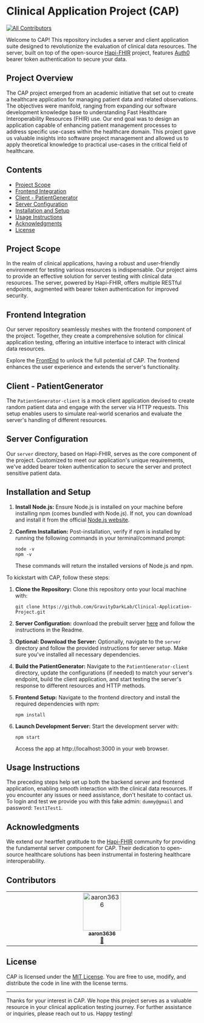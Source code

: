 # Clinical Application Project (CAP)
<!-- ALL-CONTRIBUTORS-BADGE:START - Do not remove or modify this section -->
[![All Contributors](https://img.shields.io/badge/all_contributors-1-orange.svg?style=flat-square)](#contributors-)
<!-- ALL-CONTRIBUTORS-BADGE:END -->

Welcome to CAP! This repository includes a server and client application suite designed to revolutionize the evaluation of clinical data resources. The server, built on top of the open-source [Hapi-FHIR](https://hapifhir.io/) project, features [Auth0](https://auth0.com/) bearer token authentication to secure your data.

## Project Overview

The CAP project emerged from an academic initiative that set out to create a healthcare application for managing patient data and related observations. The objectives were manifold, ranging from expanding our software development knowledge base to understanding Fast Healthcare Interoperability Resources (FHIR) use. Our end goal was to design an application capable of enhancing patient management processes to address specific use-cases within the healthcare domain. This project gave us valuable insights into software project management and allowed us to apply theoretical knowledge to practical use-cases in the critical field of healthcare.

## Contents

- [Project Scope](#project-scope)
- [Frontend Integration](#frontend-integration)
- [Client - PatientGenerator](#client---patientgenerator)
- [Server Configuration](#server-configuration)
- [Installation and Setup](#installation-and-setup)
- [Usage Instructions](#usage-instructions)
- [Acknowledgments](#acknowledgments)
- [License](#license)

## Project Scope

In the realm of clinical applications, having a robust and user-friendly environment for testing various resources is indispensable. Our project aims to provide an effective solution for server testing with clinical data resources. The server, powered by Hapi-FHIR, offers multiple RESTful endpoints, augmented with bearer token authentication for improved security.

## Frontend Integration

Our server repository seamlessly meshes with the frontend component of the project. Together, they create a comprehensive solution for clinical application testing, offering an intuitive interface to interact with clinical data resources.

Explore the [FrontEnd](https://github.com/GravityDarkLab/Clinical-Application-Project/tree/main/Front-end) to unlock the full potential of CAP. The frontend enhances the user experience and extends the server's functionality.

## Client - PatientGenerator

The `PatientGenerator-client` is a mock client application devised to create random patient data and engage with the server via HTTP requests. This setup enables users to simulate real-world scenarios and evaluate the server's handling of different resources.

## Server Configuration

Our `server` directory, based on Hapi-FHIR, serves as the core component of the project. Customized to meet our application's unique requirements, we've added bearer token authentication to secure the server and protect sensitive patient data.

## Installation and Setup

1. **Install Node.js:**
   Ensure Node.js is installed on your machine before installing npm (comes bundled with Node.js). If not, you can download and install it from the official [Node.js website](https://nodejs.org/).

2. **Confirm Installation:**
   Post-installation, verify if npm is installed by running the following commands in your terminal/command prompt:
   ```
   node -v
   npm -v
   ```
   These commands will return the installed versions of Node.js and npm.

To kickstart with CAP, follow these steps:

1. **Clone the Repository:** Clone this repository onto your local machine with:
   ```
   git clone https://github.com/GravityDarkLab/Clinical-Application-Project.git
   ```

2. **Server Configuration:** download the prebuilt server [here](https://drive.google.com/drive/folders/1pery1-VEiU5qInV35zOIW4Vb3jjmPfdU?usp=drive_link) and follow the instructions in the Readme.

3. **Optional: Download the Server:** Optionally, navigate to the `server` directory and follow the provided instructions for server setup. Make sure you've installed all necessary dependencies.

4. **Build the PatientGenerator:** Navigate to the `PatientGenerator-client` directory, update the configurations (if needed) to match your server's endpoint, build the client application, and start testing the server's response to different resources and HTTP methods.

5. **Frontend Setup:** Navigate to the frontend directory and install the required dependencies with npm:
   ```
   npm install
   ```

6. **Launch Development Server:** Start the development server with:
   ```
   npm start
   ```
   Access the app at http://localhost:3000 in your web browser.

## Usage Instructions

The preceding steps help set up both the backend server and frontend application, enabling smooth interaction with the clinical data resources. If you encounter any issues or need assistance, don't hesitate to contact us.
To login and test we provide you with this fake admin: `dummy@gmail` and password: `Test1Test1`. 

## Acknowledgments

We extend our heartfelt gratitude to the [Hapi-FHIR](https://github.com/hapifhir/hapi-fhir-jpaserver-starter) community for providing the fundamental server component for CAP. Their dedication to open-source healthcare solutions has been instrumental in fostering healthcare interoperability.

## Contributors
<!-- ALL-CONTRIBUTORS-LIST:START - Do not remove or modify this section -->
<!-- prettier-ignore-start -->
<!-- markdownlint-disable -->
<table>
  <tbody>
    <tr>
      <td align="center" valign="top" width="14.28%"><a href="https://github.com/aaron3636"><img src="https://avatars.githubusercontent.com/u/103128387?v=4?s=100" width="100px;" alt="aaron3636"/><br /><sub><b>aaron3636</b></sub></a><br /><a href="#projectManagement-aaron3636" title="Project Management">📆</a></td>
    </tr>
  </tbody>
</table>

<!-- markdownlint-restore -->
<!-- prettier-ignore-end -->

<!-- ALL-CONTRIBUTORS-LIST:END -->
<!-- markdownlint-disable -->

<!-- markdownlint-restore -->
<!-- prettier-ignore-end -->

<!-- ALL-CONTRIBUTORS-LIST:END -->

## License

CAP is licensed under the [MIT License](LICENSE). You are free to use, modify, and distribute the code in line with the license terms.

---

Thanks for your interest in CAP. We hope this project serves as a valuable resource in your clinical application testing journey. For further assistance or inquiries, please reach out to us. Happy testing!
